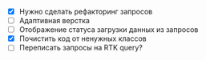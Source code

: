 - [x] Нужно сделать рефакторинг запросов
- [ ] Адаптивная верстка
- [ ] Отображение статуса загрузки данных из запросов
- [x] Почистить код от ненужных классов
- [ ] Переписать запросы на RTK query?

